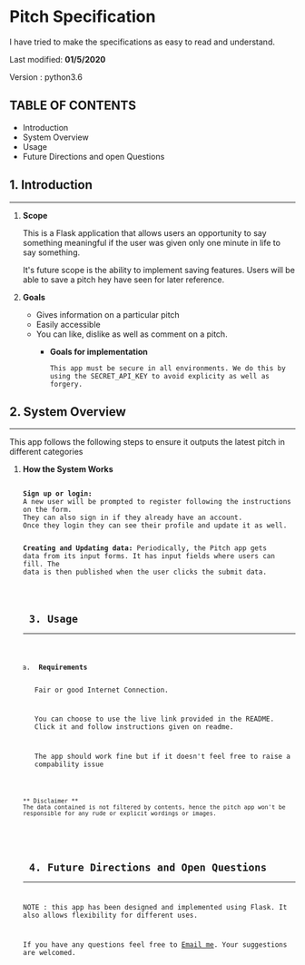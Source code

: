 # Pitch Specification
<p>I have tried to make the specifications as easy to read and understand.</p>
<p>Last modified: <b>01/5/2020</b></p>
<p>Version : python3.6</p>

## TABLE OF CONTENTS
<ul>
<li>Introduction</li>
<li>System Overview</li>
<li>Usage</li>
<li>Future Directions and open Questions</li>
</ul>

<h2> 1. Introduction </h2><hr>
<ol>
<li><b> Scope</b></li>
<p>This is a Flask application that allows users an opportunity to say something meaningful if the user was given only one minute in life to say something.</p>
<p>It's future scope is the ability to implement saving features. Users will be able to save a pitch hey have seen for later reference.</p>

<li><b> Goals</b></li>
<ul>
<li>Gives information on a particular pitch</li>
<li>Easily accessible</li>
<li>You can like, dislike as well as comment on a pitch.</li>
<ul>

<li><b> Goals for implementation</b></li>
<pre>
<code>This app must be secure in all environments. We do this by using the SECRET_API_KEY to avoid explicity as well as forgery.</code>
</pre>
</ol>

<h2> 2. System Overview </h2><hr>
<p>This app follows the following steps to ensure it outputs the latest pitch in different categories </p>
<ol>
<li><b> How the System Works</b></li>
<pre><code> 
<b>Sign up or login:</b>
A new user will be prompted to register following the instructions on the form. 
They can also sign in if they already have an account.
Once they login they can see their profile and update it as well.

<b>Creating and Updating data:</b>
Periodically, the Pitch app gets data from its input forms. It has input fields where users can fill.
The data is then published when the user clicks the submit data.
<code></code>
</ul>
<h2> 3. Usage </h2><hr>
<ol type ='a'>
<li><b> Requirements</b></li>
<p>Fair or good Internet Connection.</p>
<p>You can choose to use the live link provided in the README. Click it and follow instructions given on readme.</p>
<p>The app should work fine but if it doesn't feel free to raise a compability issue </p>
</ol>
<pre>
<code>** Disclaimer **
The data contained is not filtered by contents, hence the pitch app won't be responsible for any rude or explicit wordings or images.
</code>
</pre>

<h2> 4. Future Directions and Open Questions </h2><hr>
<p>NOTE : this app has been designed and implemented using Flask. It also allows flexibility for different uses.</p>
<p>If you have any questions feel free to <a href ='nimz69509@gmail.com'>Email me</a>. Your suggestions are welcomed.</p>